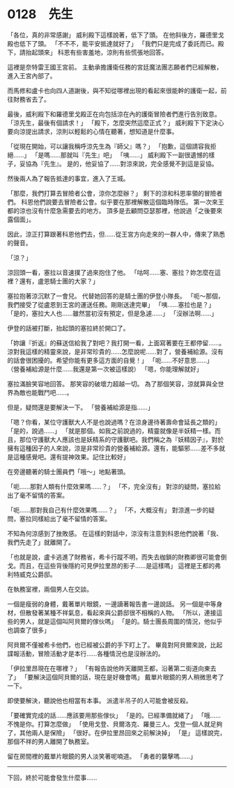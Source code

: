 # 0128　先生

「各位，真的非常感謝」
威利殿下這樣說著，低下了頭。
在他斜後方，羅德里戈殿也低下了頭。
「不不不，能平安抵達就好了」
「我們只是完成了委託而已。殿下，請抬起頭來」
科恩有些害羞地，涼則有些慌張地回答。

這裡是奈特雷王國王宮前。
主動承擔護衛任務的宮廷魔法團志願者們已經解散，進入王宮內部了。

而馬修和盧卡也向四人道謝後，與不知從哪裡出現的看起來很能幹的護衛一起，前往財務省去了。

最後，威利殿下和羅德里戈殿正在向包括涼在內的護衛冒險者們進行告別致意。
「涼先生，最後有個請求！」
「殿下，怎麼突然這麼正式？」
威利殿下下定決心要向涼提出請求，涼則以輕鬆的心情在聽著，想知道是什麼事。

「從現在開始，可以讓我稱呼涼先生為『師父』嗎？」
「抱歉，這個請容我拒絕……」
「是嗎……那就叫『先生』吧」
「咦……」
威利殿下一副很遺憾的樣子，妥協為『先生』。
是的，他妥協了……對涼來說，完全感覺不到這是妥協。

然後兩人為了報告抵達的事宜，進入了王城。

「那麼，我們打算去冒險者公會，涼你怎麼辦？」
剩下的涼和科恩率領的冒險者們。
科恩他們說要去冒險者公會。似乎要在那裡解散這個臨時隊伍。
第一次來王都的涼也沒有什麼急需要去的地方。
頂多是去顧問亞瑟那裡，他說過「之後要來露個面」。

因此，涼正打算跟著科恩他們去，但……從王宮方向走來的一群人中，傳來了熟悉的聲音。

「涼？」

涼回頭一看，塞拉以音速撲了過來抱住了他。
「咕呵……塞、塞拉？妳怎麼在這裡？還有，盧恩騎士團的大家？」

塞拉抱著涼沉默了一會兒。
代替她回答的是騎士團的伊登小隊長。
「呃～那個，我們接受了從盧恩到王宮的運送任務。剛剛送達完畢」
「咦……塞拉也是？」
「是的，塞拉大人也……雖然當初沒有預定，但是急遽……」
「沒辦法啊……」

伊登的話被打斷，抬起頭的塞拉終於開口了。

「妳讓『折返』的蘇送信給我了對吧？我打開一看，上面寫著要在王都停留……。涼對我這樣的精靈來說，是非常珍貴的……怎麼說呢……對了，營養補給源。沒有的話會很困擾的。希望你能有更多這方面的自覺！」
「呃……不好意思……」
（營養補給源是什麼……我還是第一次被這樣說）
「嗯，你能理解就好」

塞拉滿臉笑容地回答。
那笑容的破壞力超越一切。
為了那個笑容，涼就算與全世界為敵也能戰鬥吧……。

但是，疑問還是要解決一下。
「營養補給源是指……」

「嗯？你看，某位守護獸大人不是也說過嗎？在涼身邊待著壽命會延長之類的」
「是的，說過……」
「就是那個。如我之前說過的，精靈就像是半妖精一樣。而且，那位守護獸大人應該也是妖精系的守護獸吧。我們稱之為『妖精因子』，對於擁有這種因子的人來說，涼是非常珍貴的營養補給源。還有，能驅邪……差不多就是這種感覺吧。還有提神效果。記住比較好」

在旁邊聽著的騎士團員們「哦～」地點著頭。

「呃……那對人類有什麼效果嗎……？」
「不，完全沒有」
對涼的疑問，塞拉給出了毫不留情的答案。

「呃……那對我自己有什麼效果嗎……？」
「不，大概沒有」
對涼進一步的疑問，塞拉同樣給出了毫不留情的答案。

不知為何涼感到了挫敗感。
在這樣的對話中，涼沒有注意到科恩他們說著「我、我們先走了」就離開了。

「也就是說，盧卡逃進了財務省，希卡行蹤不明，而失去枷鎖的財務卿很可能會倒戈。而且，在這些背後隱約可見伊拉里昂的影子……是這樣嗎」
這裡是王都的弗利特威克公爵邸。

在執務室裡，兩個男人在交談。

一個是瘦弱的身體，戴著單片眼鏡，一邊讀著報告書一邊說話。
另一個是中等身材，但散發著某種不祥氣息，看起來與公爵邸很不相稱的人物。
「所以，連接這些的男人，就是這個叫阿貝爾的傢伙嗎」
「是的。騎士團長周圍的情況，他似乎也調查了很多」

阿貝爾不僅被希卡他們，也已經被公爵的手下盯上了。
畢竟對阿貝爾來說，比起諜報活動，冒險活動才是本行……各種情況也是沒辦法的。

「伊拉里昂現在在哪裡？」
「有報告說他昨天離開王都，沿著第二街道向東去了」
「要解決這個阿貝爾的話，現在是好機會嗎」
戴單片眼鏡的男人稍微思考了一下。

即使要解決，聽說他也相當有本事。
派遣半吊子的人可能會被反殺。

「要確實完成的話……應該要用那些傢伙」
「是的。已經準備就緒了」
「哦……不愧是你。打算怎麼做」
「使用戈登、貝爾洛克、羅曼三人。戈登一個人就足夠了，其他兩人是保險」
「很好。在伊拉里昂回來之前解決掉」
「是」
這樣說完，那個不祥的男人離開了執務室。

留在房間裡的戴單片眼鏡的男人淡笑著呢喃道。
「勇者的襲擊嗎……」

---

下回，終於可能會發生什麼事……